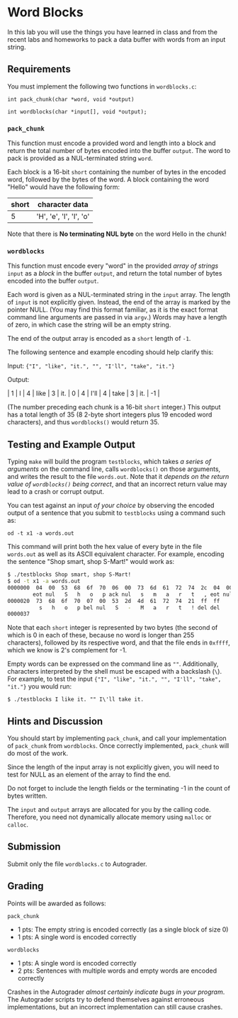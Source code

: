 Word Blocks
===

In this lab you will use the things you have learned in class and from
the recent labs and homeworks to pack a data buffer with words from an
input string.

Requirements
---

You must implement the following two functions in `wordblocks.c`:

`int pack_chunk(char *word, void *output)`

`int wordblocks(char *input[], void *output);`

### `pack_chunk`
This function must encode a provided word and length into a block and
return the total number of bytes encoded into the buffer `output`. The
word to pack is provided as a NUL-terminated string `word`.

Each block is a 16-bit `short` containing the number of bytes in the
encoded word, followed by the bytes of the word.  A block containing
the word "Hello" would have the following form:

| short | character data          |
|-------|-------------------------|
|     5 | 'H', 'e', 'l', 'l', 'o' |

Note that there is **No terminating NUL byte** on the word Hello in the chunk!

### `wordblocks`

This function must encode every "word" in the provided _array of strings_
`input` as a _block_ in the buffer `output`, and return the total number
of bytes encoded into the buffer `output`.

Each word is given as a NUL-terminated string in the `input`
array. The length of `input` is not explicitly given.  Instead, the
end of the array is marked by the pointer NULL.  (You may find this
format familiar, as it is the exact format command line arguments are
passed in via `argv`.)  Words may have a length of zero, in which case
the string will be an empty string.

The end of the output array is encoded as a `short` length of `-1`.

The following sentence and example encoding should help clarify this:

Input: `{"I", "like", "it.", "", "I'll", "take", "it."}`

Output:

| 1 | I | 4 | like | 3 | it. | 0 | 4 | I'll | 4 | take | 3 | it. | -1 |

(The number preceding each chunk is a 16-bit `short` integer.) This
output has a total length of 35 (8 2-byte short integers plus 19
encoded word characters), and thus `wordblocks()` would return 35.

Testing and Example Output
---

Typing `make` will build the program `testblocks`, which takes _a
series of arguments_ on the command line, calls `wordblocks()` on
those arguments, and writes the result to the file `words.out`.  Note
that it _depends on the return value of `wordblocks()` being correct_,
and that an incorrect return value may lead to a crash or corrupt
output.

You can test against an input _of your choice_ by observing the
encoded output of a sentence that you submit to `testblocks` using a
command such as:

`od -t x1 -a words.out`

This command will print both the hex value of every byte in the file
`words.out` as well as its ASCII equivalent character.  For example,
encoding the sentence "Shop smart, shop S-Mart!" would work as:

```bash
$ ./testblocks Shop smart, shop S-Mart!
$ od -t x1 -a words.out
0000000  04  00  53  68  6f  70  06  00  73  6d  61  72  74  2c  04  00
        eot nul   S   h   o   p ack nul   s   m   a   r   t   , eot nul
0000020  73  68  6f  70  07  00  53  2d  4d  61  72  74  21  ff  ff
          s   h   o   p bel nul   S   -   M   a   r   t   ! del del
0000037
```

Note that each `short` integer is represented by two bytes (the second
of which is 0 in each of these, because no word is longer than 255
characters), followed by its respective word, and that the file ends in
`0xffff`, which we know is 2's complement for -1.

Empty words can be expressed on the command line as
`""`. Additionally, characters interpreted by the shell must be
escaped with a backslash (`\`). For example, to test the input
`{"I", "like", "it.", "", "I'll", "take", "it."}` you would run:

```
$ ./testblocks I like it. "" I\'ll take it.
```

Hints and Discussion
---

You should start by implementing `pack_chunk`, and call your
implementation of `pack_chunk` from `wordblocks`. Once correctly
implemented, `pack_chunk` will do most of the work.

Since the length of the input array is not explicitly given, you will
need to test for NULL as an element of the array to find the end.

Do not forget to include the length fields or the terminating -1 in
the count of bytes written.

The `input` and `output` arrays are allocated for you by the calling
code.  Therefore, you need not dynamically allocate memory using
`malloc` or `calloc`.

Submission
---

Submit only the file `wordblocks.c` to Autograder.

Grading
---

Points will be awarded as follows:

`pack_chunk`
 * 1 pts: The empty string is encoded correctly (as a single block of size 0)
 * 1 pts: A single word is encoded correctly

`wordblocks`
 * 1 pts: A single word is encoded correctly
 * 2 pts: Sentences with multiple words and empty words are encoded correctly


Crashes in the Autograder _almost certainly indicate bugs in your
program_.  The Autograder scripts try to defend themselves against
erroneous implementations, but an incorrect implementation can still
cause crashes.
